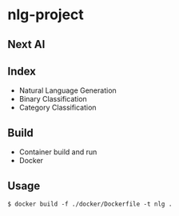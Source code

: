 # nlg-project

## Next AI

## Index

+ Natural Language Generation
+ Binary Classification
+ Category Classification

## Build

+ Container build and run
+ Docker

## Usage

```
$ docker build -f ./docker/Dockerfile -t nlg .
```
